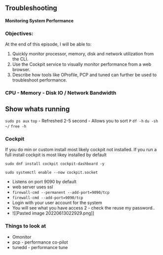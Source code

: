 ## Troubleshooting

#### Monitoring System Performance

### Objectives:

At the end of this episode, I will be able to:

1. Quickly monitor processor, memory, disk and network utilization from the CLI.
2. Use the Cockpit service to visually monitor performance from a web browser.
3. Describe how tools like OProfile, PCP and tuned can further be used to troubleshoot performance.

### CPU - Memory - Disk IO / Network Bandwidth

## Show whats running

`sudo ps aux`
`top` - Refreshed 2-5 second - Allows you to sort `P`
`df -h`
`du -sh ~/`
`free -h`

### Cockpit

If you do min or custom install most likely cockpit not installed. If you run a full install cockpit is most likey installed by default

`sudo dnf install cockpit cockpit-dashboard -y`

`sudo systemctl enable --now cockpit.socket`

- Listens on port 9090 by default
- web server uses ssl
- `firewall-cmd --permanent --add-port=9090/tcp`
- `firewall-cmd --add-port=9090/tcp`
- Login with your user account for the system
- You will see what you have access 2 - check the reuse my password..
- ![[Pasted image 20220613022929.png]]

### Things to look at

- Omonitor
- pcp - performance co-pilot
- tunedd - performance tune
